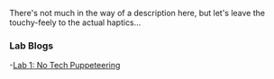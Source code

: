 There's not much in the way of a description here, but let's leave the touchy-feely to the actual haptics...

### Lab Blogs
-[Lab 1: No Tech Puppeteering](labs/Lab1.md)

